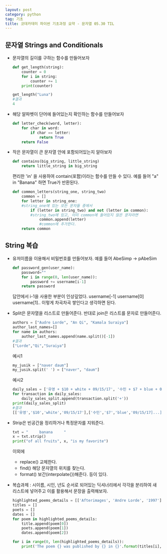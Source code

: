 ```yaml
---
layout: post
category: python
tag: 기초
title: 코데카데미 파이썬 기초과정 요약 - 문자열 05.30 TIL
---
```

## 문자열 Strings and Conditionals

* 문자열의 길이를 구하는 함수를 만들어보자
    ``` python
    def get_length(string):
        counter = 0
        for i in string:
            counter += 1
        print(counter)

    get_length("Luna")
    #결과
    4
    ```

* 해당 알파벳이 단어에 들어있는지 확인하는 함수를 만들어보자
    ``` python
    def letter_check(word, letter):
        for char in word:
            if char == letter:
                return True
        return False
    ```

* 작은 문자열이 큰 문자열 안에 포함되어있는지 알아보자 
    ``` python 
    def contains(big_string, little_string)
        return little_string in big_string
    ```
    편리한 'in' 을 사용하여 contain(포함)이라는 함수를 만들 수 있다.
    예를 들어 "a" in "Banana" 하면 True가 반환된다.

    ``` python
    def common_letters(string_one, string_two)
        common = []
        for letter in string_one:
        #string_one에 있는 모든 문자들 중에서 
            if (letter in string_two) and not (letter in common):
            #string_two에 있고, 이미 common에 들어있지 않은 문자라면 
                common.append(letter)
                #common에 추가한다.
        return common
    ```

## String 복습

* 유저이름을 이용해서 비밀번호를 만들어보자. 예를 들어 AbeSimp -> pAbeSim

    ``` python
    def password_gen(user_name):
        password=""
        for i in range(0, len(user_name)):
            password += username[i-1]
        return password
    ```

    답안에서 i-1을 사용한 부분이 인상깊었다.
    username[-1] username[0] username[1].. 이렇게 차곡차곡 쌓인다고 생각하면 된다.

* Split은 문자열을 리스트로 만들어준다. 반대로 join은 리스트를 문자로 만들어준다.

    ``` python
    authors = ["Audre Lorde", "An Qi", "Kamala Suraiya"]
    author_last_names=[]
    for name in authors:
        author_last_names.append(name.split()[-1])
    #결과
    ["Lorde","Qi","Suraiya"]
    ```

    예시1
    ``` python
    my_jusik = ["naver daum"]
    my_jusik.split(' ') = ["naver", "daum"]
    ```

    예시2
    ``` python
    daily_sales = ['유영 + $10 + white + 09/15/17', '수민 + $7 + blue + 09/15/17' ...]
    for transaction in daily_sales:
        daily_sales_split.append(transaction.split('+'))
    print(daily_sales_split)
    #결과
    [['유영','$10','white','09/15/17'],['수민','$7','blue','09/15/17]...]]
    ```

* Strip은 빈공간을 정리하거나 특정문자를 지워준다. 

    ``` python
    txt = "     banana     "
    x = txt.strip()
    print("of all fruits", x, "is my favorite")
    ```
    이외에 
    * replace() 교체한다. 
    * find() 해당 문자열의 위치를 찾는다.
    * format() 보간(interpolate{})해준다.
    등이 있다.

* 복습과제 : 시이름, 시인, 년도 순서로 되어있는 딕셔너리에서 각각을 분리하여 새 리스트에 넣어주고 이를 활용해서 문장을 출력해보자.

    ``` python
    highlighted_poems_details = [['Afterimages', 'Andre Lorde', '1997'],['The Shadow','William','1915']]
    titles = []
    poets = []
    dates = []
    for poem in highlighted_poems_details:
        title.append(poem[0])
        poets.append(poem[1])
        dates.append(poem[2])

    for i in range(0, len(highlighted_poems_details)):
        print('The poem {} was published by {} in {}'.format(titles[i],poets[i],dates[i]))
    ```